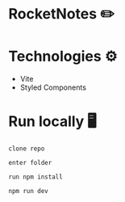 # RocketNotes ✏️

# Technologies ⚙️

- Vite
- Styled Components

# Run locally 🖥️
```
clone repo
```
```
enter folder
```
```
run npm install
```
```
npm run dev
```
